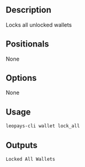 ## Description
Locks all unlocked wallets


## Positionals
None
## Options
None
## Usage


```sh
leopays-cli wallet lock_all
```

## Outputs


```console
Locked All Wallets
```
